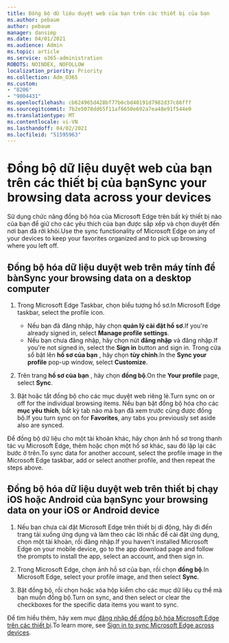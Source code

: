 ```yaml
---
title: Đồng bộ dữ liệu duyệt web của bạn trên các thiết bị của bạn
ms.author: pebaum
author: pebaum
manager: dansimp
ms.date: 04/01/2021
ms.audience: Admin
ms.topic: article
ms.service: o365-administration
ROBOTS: NOINDEX, NOFOLLOW
localization_priority: Priority
ms.collection: Adm_O365
ms.custom:
- "8206"
- "9004431"
ms.openlocfilehash: cb624965d428bf77b6cbd40191d7982d37c86fff
ms.sourcegitcommit: 7b2e5078dd65f11af6650e692a7ea48e91f544e0
ms.translationtype: MT
ms.contentlocale: vi-VN
ms.lasthandoff: 04/02/2021
ms.locfileid: "51595963"
---
```

# <a name="sync-your-browsing-data-across-your-devices"></a><span data-ttu-id="ae847-102">Đồng bộ dữ liệu duyệt web của bạn trên các thiết bị của bạn</span><span class="sxs-lookup"><span data-stu-id="ae847-102">Sync your browsing data across your devices</span></span>

<span data-ttu-id="ae847-103">Sử dụng chức năng đồng bộ hóa của Microsoft Edge trên bất kỳ thiết bị nào của bạn để giữ cho các yêu thích của bạn được sắp xếp và chọn duyệt đến nơi bạn đã rời khỏi.</span><span class="sxs-lookup"><span data-stu-id="ae847-103">Use the sync functionality of Microsoft Edge on any of your devices to keep your favorites organized and to pick up browsing where you left off.</span></span>

## <a name="sync-your-browsing-data-on-a-desktop-computer"></a><span data-ttu-id="ae847-104">Đồng bộ hóa dữ liệu duyệt web trên máy tính để bàn</span><span class="sxs-lookup"><span data-stu-id="ae847-104">Sync your browsing data on a desktop computer</span></span>

1. <span data-ttu-id="ae847-105">Trong Microsoft Edge Taskbar, chọn biểu tượng hồ sơ.</span><span class="sxs-lookup"><span data-stu-id="ae847-105">In Microsoft Edge taskbar, select the profile icon.</span></span>
    
    - <span data-ttu-id="ae847-106">Nếu bạn đã đăng nhập, hãy chọn **quản lý cài đặt hồ sơ**.</span><span class="sxs-lookup"><span data-stu-id="ae847-106">If you're already signed in, select **Manage profile settings**.</span></span>
    - <span data-ttu-id="ae847-107">Nếu bạn chưa đăng nhập, hãy chọn nút **đăng nhập** và đăng nhập.</span><span class="sxs-lookup"><span data-stu-id="ae847-107">If you're not signed in, select the **Sign in** button and sign in.</span></span> <span data-ttu-id="ae847-108">Trong cửa sổ bật lên **hồ sơ của bạn** , hãy chọn **tùy chỉnh**.</span><span class="sxs-lookup"><span data-stu-id="ae847-108">In the **Sync your profile** pop-up window, select **Customize**.</span></span>

1. <span data-ttu-id="ae847-109">Trên trang **hồ sơ của bạn** , hãy chọn **đồng bộ**.</span><span class="sxs-lookup"><span data-stu-id="ae847-109">On the **Your profile** page, select **Sync**.</span></span>

1. <span data-ttu-id="ae847-110">Bật hoặc tắt đồng bộ cho các mục duyệt web riêng lẻ.</span><span class="sxs-lookup"><span data-stu-id="ae847-110">Turn sync on or off for the individual browsing items.</span></span> <span data-ttu-id="ae847-111">Nếu bạn bật đồng bộ hóa cho các **mục yêu thích**, bất kỳ tab nào mà bạn đã xem trước cũng được đồng bộ.</span><span class="sxs-lookup"><span data-stu-id="ae847-111">If you turn sync on for **Favorites**, any tabs you previously set aside also are synced.</span></span>

<span data-ttu-id="ae847-112">Để đồng bộ dữ liệu cho một tài khoản khác, hãy chọn ảnh hồ sơ trong thanh tác vụ Microsoft Edge, thêm hoặc chọn một hồ sơ khác, sau đó lặp lại các bước ở trên.</span><span class="sxs-lookup"><span data-stu-id="ae847-112">To sync data for another account, select the profile image in the Microsoft Edge taskbar, add or select another profile, and then repeat the steps above.</span></span>

## <a name="sync-your-browsing-data-on-your-ios-or-android-device"></a><span data-ttu-id="ae847-113">Đồng bộ hóa dữ liệu duyệt web trên thiết bị chạy iOS hoặc Android của bạn</span><span class="sxs-lookup"><span data-stu-id="ae847-113">Sync your browsing data on your iOS or Android device</span></span>

1. <span data-ttu-id="ae847-114">Nếu bạn chưa cài đặt Microsoft Edge trên thiết bị di động, hãy đi đến trang tải xuống ứng dụng và làm theo các lời nhắc để cài đặt ứng dụng, chọn một tài khoản, rồi đăng nhập.</span><span class="sxs-lookup"><span data-stu-id="ae847-114">If you haven't installed Microsoft Edge on your mobile device, go to the app download page and follow the prompts to install the app, select an account, and then sign in.</span></span>

1. <span data-ttu-id="ae847-115">Trong Microsoft Edge, chọn ảnh hồ sơ của bạn, rồi chọn **đồng bộ**.</span><span class="sxs-lookup"><span data-stu-id="ae847-115">In Microsoft Edge, select your profile image, and then select **Sync**.</span></span>

1. <span data-ttu-id="ae847-116">Bật đồng bộ, rồi chọn hoặc xóa hộp kiểm cho các mục dữ liệu cụ thể mà bạn muốn đồng bộ.</span><span class="sxs-lookup"><span data-stu-id="ae847-116">Turn on sync, and then select or clear the checkboxes for the specific data items you want to sync.</span></span>

<span data-ttu-id="ae847-117">Để tìm hiểu thêm, hãy xem mục [đăng nhập để đồng bộ hóa Microsoft Edge trên các thiết bị](https://go.microsoft.com/fwlink/?linkid=2145501).</span><span class="sxs-lookup"><span data-stu-id="ae847-117">To learn more, see [Sign in to sync Microsoft Edge across devices](https://go.microsoft.com/fwlink/?linkid=2145501).</span></span>
